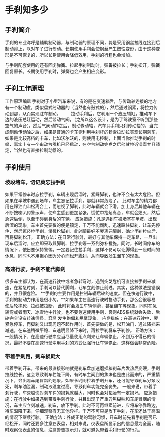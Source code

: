 # 手刹知多少

## 手刹简介

手刹的专业称呼是辅助制动器，与制动器的原理不同，其是采用钢丝拉线连接到后制动蹄上，以对车子进行制动。长期使用手刹会使钢丝产生塑性变形，由于这种变形是不可恢复的，所以长期使用会降低效用，手刹的行程也会增加。

与手刹配套使用的还有回复弹簧。拉起手刹制动时，弹簧被拉长；手刹松开，弹簧回复原长。长期使用手刹时，弹簧也会产生相应变形。

## 手刹工作原理

工作原理编辑
手刹对于小型汽车来说，有的是在变速箱后，与传动轴连接的地方有一个制动盘，类似盘式制动器的（当然也有鼓式的），然后通过钢索，将拉力传动到那，从而实现驻车制动。
　　拉动手刹后，它利用一个液压辅缸，推动车下边的液压总缸运动，然后带动气阀，（之所以这么设计，是为了驾驶室不听到那些空气的声音），然后气阀动作之后，制动传动轴，汽车只手刹只刹传动轴的，当完成制动传动轴之后，如果是普通的卡车则利用手刹杆的钢索拉动拉实现长期刹车，如果是比较高档的卡车，比如沃尔沃的，则使用电控制，上面当你推动手刹的时候，事实上有一个电动拽引机已经启动，在空气制动完成之后他就拉近钢索并且锁定，当然也有直接拉制动器的。

## 手刹使用

### 坡段堵车，切记莫忘拉手刹
如果平常停车时忘拉手刹，车辆出现后溜时，紧踩脚刹，也许不会有太大危险。但如果在半坡中遇到堵车，车主忘记拉手刹，那就非常危险了。
此时车主的精力都用在踩油门和松离合上，而忽视了脚刹，此时车辆就会下滑，加上身后其他车辆在不断按喇叭的警示声，使车主感到更加紧张，慌忙中抬起离合，车就会熄火，然后急速后倒，以至于碰到身后的车辆。
应急措施：凡是遇到车被堵塞在半坡，出现后溜的现象，车主首先要做的便是镇定，千万不能慌乱，迅速踩住脚刹，让车先停住，然后再轻拉手刹，缓慢松脚刹。此时脚最好不要离开脚刹，确定手刹拉牢后，再将脚刹松开。
正确方法：在日常行驶时，最好与其他车保持一定车距，一旦出现车后溜时，应立即采取踩脚刹、拉手刹等一系列弥补措施。同时，长时间停车的情况下，依旧要保持警惕，一定要记住拉手刹，这样不仅可以让脚得到一段时间的休息，同时也不用担心因为分心而松开脚刹，从而导致发生溜车的现象。

### 高速行驶，手刹不能代脚刹

很多车主都认为，在高速行驶中或者急转弯时，遇到突发危机可直接拉手刹来减速，在紧急时刻，手刹可以替代脚刹，让车立刻停止前进。其实，这种做法是错误的，并且很危险。
**手刹的主要作用是控制车辆后轮的速度。但在快速行驶中，手刹的制动力作用是很小的。**如果车主在高速行驶时拉动手刹，那么会很容易使后轮抱死，拉线被拉断， 此时将会发生车辆侧滑，甚至翻车等现象。同时在急转弯或者雨天、冰雪地中行驶，也不要急速使用手刹，否则ABS系统就会失效，后轮完全没有转速信号，容易 发生跑偏和甩尾现象。
应急措施：在高速行驶中，要紧急停车，而脚刹又出现问题不起作用时，首先要做的是，松开油门，通过降挡来减速，在车速稍微平稳、车速明显降下来时，再拉手刹将车子刹停。
正确方法：一般情况下，在高速行驶中应当尽量使用点刹来让车辆停止，不到万不得已的情况，最好不要在高速行驶中用手刹的方式让强行让车辆停止，这样做会非常危险。

### 带着手刹跑，刹车损耗大

带着手刹开车，带来的最直接影响就是刹车盘加速磨损和刹车片发热后变硬，手刹拉线拉长。这会导致刹车性能下降，有时车主闻到的焦味也是由此而来的，严重情况下，会出现车尾冒烟的现象。如果长时间拉着手刹开车，还可能导致刹车分泵咬死，刹车油泄漏，制动液温度过高，导致刹车功能完全丧失。
一般来说，带着手刹行驶，车速越快对刹车件的损耗就越大，同时也会对轮胎有一定损坏。
应急措施：在行驶中如果遇到带着手刹行驶，并且出现了严重的焦糊味和车尾冒烟的情况，车主应立刻减速，刹车，放下手刹。此时不可再继续前进，应将车停靠路边，待车温降下来，仔细观察有无其他异样。千万不可只是放下手刹，在车还处于高温的情况下继续行驶。
正确方法：养成正确的驾驶习惯，开车时前先看手刹是否已经松开，同时还要多注意仪表盘，相对来说，仪表盘所显示出的信息最为全面，随时观察仪表盘的信息，注意警告提示灯，就可避免带着手刹行驶的行为。
